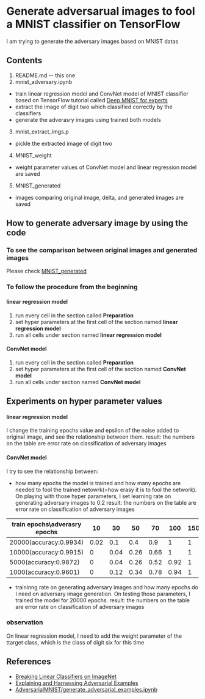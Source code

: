 # Generate adversarual images to fool a MNIST classifier on TensorFlow
I am trying to generate the adversary images based on MNIST datas

## Contents
1. README.md -- this one
2. mnist_adversary.ipynb
  * train linear regression model and ConvNet model of MNIST classifier based on TensorFlow tutorial called [Deep MNIST for experts](https://www.tensorflow.org/get_started/mnist/pros)
  * extract the image of digit two which classified correctly by the classifiers
  * generate the adverasry images using trained both models
3. mnist_extract_imgs.p
  * pickle the extracted image of digit two
4. MNIST_weight
  * weight parameter values of ConvNet model and linear regression model are saved
5. MNIST_generated
  * images comparing original image, delta, and generated images are saved

## How to generate adversary image by using the code
### To see the comparison between original images and generated images
Please check [MNIST_generated](https://github.com/mariko-poyo/adversary-images-challenge/tree/master/MNIST_generated)

### To follow the procedure from the beginning
#### linear regression model
1. run every cell in the section called **Preparation**
2. set hyper parameters at the first cell of the section named **linear regression model**
3. run all cells under section named **linear regression model**
#### ConvNet model
1. run every cell in the section called **Preparation**
2. set hyper parameters at the first cell of the section named **ConvNet model**
3. run all cells under section named **ConvNet model**

## Experiments on hyper parameter values
#### linear regression model
I change the training epochs value and epsilon of the noise added to original image, and see the relationship between them.
result:
the numbers on the table are error rate on classification of adversary images 

#### ConvNet model
I try to see the relationship between:  
* how many epochs the model is trained and how many epochs are needed to fool the trained netowrk(=how erasy it is to fool the network). On playing with those hyper parameters, I set learning rate on generating adversary images to 0.2
result:
the numbers on the table are error rate on classification of adversary images 
  
| train epochs\adverasry epochs | 10 | 30 | 50 | 70 | 100 | 150 |  
|---|---|---|---|---|---|---|  
| 20000(accuracy:0.9934) | 0.02 | 0.1 | 0.4 | 0.9 | 1 | 1 | 
| 10000(accuracy:0.9915) | 0 | 0.04 | 0.26  | 0.66 | 1 | 1 | 
| 5000(accuracy:0.9872) | 0 | 0.04 | 0.26 | 0.52 | 0.92 | 1 | 
| 1000(accuracy:0.9601) | 0 | 0.12 | 0.34 | 0.78 | 0.94 | 1 | 


* traininng rate on generating adversary images and how many epochs do I need on adversary image generation. On testing those parameters, I trained the model for 20000 epochs.
result:
the numbers on the table are error rate on classification of adversary images 

### observation
On linear regression model, I need to add the weight parameter of the ttarget class, which is the class of digit six for this time

## References
* [Breaking Linear Classifiers on ImageNet](http://karpathy.github.io/2015/03/30/breaking-convnets/)
* [Explaining and Harnessing Adversarial Examples](https://arxiv.org/abs/1412.6572)
* [AdversarialMNIST/generate_adversarial_examples.ipynb](https://github.com/jmgilmer/AdversarialMNIST/blob/master/generate_adversarial_examples.ipynb)
